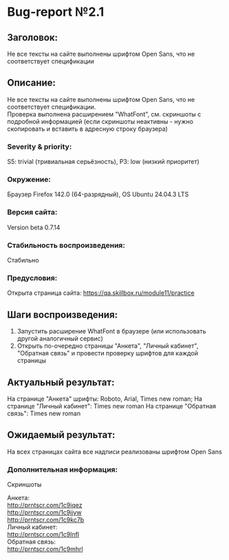 # Bug-report №2.1  

## Заголовок:

Не все тексты на сайте выполнены шрифтом Open Sans, что не соответствует спецификации

## Описание:
 
Не все тексты на сайте выполнены шрифтом Open Sans, что не соответствует спецификации.  
Проверка выполнена расширением "WhatFont", см. скриншоты с подробной информацией (если скриншоты неактивны - нужно скопировать и вставить в адресную строку браузера)

### Severity & priority: 

S5: trivial (тривиальная серьёзность), P3: low (низкий приоритет)

### Окружение:

Браузер Firefox 142.0 (64-разрядный), OS Ubuntu 24.04.3 LTS

### Версия сайта:

Version beta 0.7.14

### Стабильность воспроизведения:

Стабильно

### Предусловия:

Открыта страница сайта: https://qa.skillbox.ru/module11/practice

## Шаги воспроизведения:

1. Запустить расширение WhatFont в браузере (или использовать другой аналогичный сервис)
2. Открыть по-очередно страницы "Анкета", "Личный кабинет", "Обратная связь" и провести проверку шрифтов для каждой страницы

## Актуальный результат:

На странице "Анкета" шрифты: Roboto, Arial, Times new roman;
На странице "Личный кабинет": Times new roman
На странице "Обратная связь":  Times new roman

## Ожидаемый результат:

На всех страницах сайта все надписи реализованы шрифтом Open Sans

### Дополнительная информация:

Скриншоты
 
Анкета:  
http://prntscr.com/1c9iqez  
http://prntscr.com/1c9jjyw  
http://prntscr.com/1c9kc7b  
Личный кабинет:  
http://prntscr.com/1c9lnfl  
Обратная связь:  
http://prntscr.com/1c9mhrl  